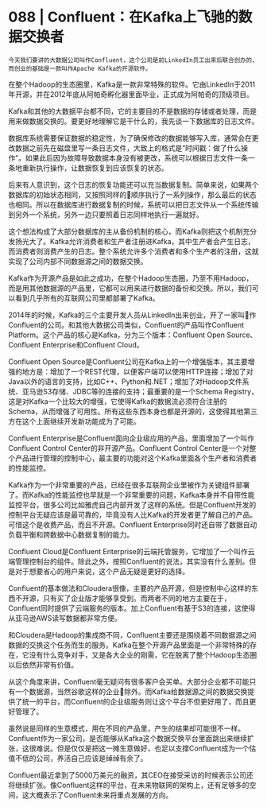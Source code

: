 # 088 | Confluent：在Kafka上飞驰的数据交换者

    今天我们要讲的大数据公司叫作Confluent，这个公司是前LinkedIn员工出来后联合创办的，而创业的基础是一款叫作Apache Kafka的开源软件。

在整个Hadoop的生态圈里，Kafka是一款非常特殊的软件。它由LinkedIn于2011年开源，并在2012年底从阿帕奇孵化器里面毕业，正式成为阿帕奇的顶级项目。

Kafka和其他的大数据平台都不同，它的主要目的不是数据的存储或者处理，而是用来做数据交换的。要更好地理解它是干什么的，我先谈一下数据库的日志文件。

数据库系统需要保证数据的稳定性，为了确保修改的数据能够写入库，通常会在更改数据之前先在磁盘里写一条日志文件，大致上的格式是“时间戳：做了什么操作”。如果此后因为故障导致数据本身没有被更改，系统可以根据日志文件一条一条地重新执行操作，让数据恢复到应该恢复的状态。

后来有人意识到，这个日志的恢复功能还可以充当数据复制。简单来说，如果两个数据库的初始状态相同，又按照同样的顺序执行了一系列操作，那么最后的状态也相同。所以在数据库进行数据复制的时候，系统可以把日志文件从一个系统传输到另外一个系统，另外一边只要照着日志同样地执行一遍就好。

这个想法构成了大部分数据库的主从备份机制的核心，而Kafka则把这个机制充分发扬光大了。Kafka允许消费者和生产者注册进Kafka，其中生产者会产生日志，而消费者则消费产生的日志。整个系统允许多个消费者和多个生产者的注册，这就实现了公司内部不同数据源之间的数据交换。

Kafka作为开源产品是如此之成功，在整个Hadoop生态圈，乃至不用Hadoop，而是用其他数据源的产品里，它都可以用来进行数据的备份和交换。所以，我们可以看到几乎所有的互联网公司里都部署了Kafka。

2014年的时候，Kafka的三个主要开发人员从LinkedIn出来创业，开了一家叫作Confluent的公司。和其他大数据公司类似，Confluent的产品叫作Confluent Platform。这个产品的核心是Kafka，分为三个版本：Confluent Open Source、Confluent Enterprise和Confluent Cloud。

Confluent Open Source是Confluent公司在Kafka上的一个增强版本，其主要增强的地方是：增加了一个REST代理，以便客户端可以使用HTTP连接；增加了对Java以外的语言的支持，比如C++、Python和.NET；增加了对Hadoop文件系统、亚马逊S3存储、JDBC等的连接的支持；最重要的是一个Schema Registry，这是对Kafka一个比较大的增强，它使得Kafka的数据流必须符合注册的Schema，从而增强了可用性。所有这些东西本身也都是开源的，这使得其他第三方在这个上面继续开发新功能成为了可能。

Confluent Enterprise是Confluent面向企业级应用的产品，里面增加了一个叫作Confluent Control Center的非开源产品。Confluent Control Center是一个对整个产品进行管理的控制中心，最主要的功能对这个Kafka里面各个生产者和消费者的性能监控。

Kafka作为一个非常重要的产品，已经在很多互联网企业里被作为关键组件部署了。而Kafka的性能监控也早就是一个非常重要的问题，Kafka本身并不自带性能监控平台，很多公司比如雅虎自己内部开发了这样的系统。但是Confluent开发的控制平台无疑应该是最可靠的，毕竟没有人比Kafka的开发者更了解自己的产品。可惜这个是收费产品，而且不开源。Confluent Enterprise同时还自带了数据自动负载平衡和跨数据中心数据复制的能力。

Confluent Cloud是Confluent Enterprise的云端托管服务，它增加了一个叫作云端管理控制台的组件。除此之外，按照Confluent的说法，其实没有什么差别。但是对于想要省心的用户来说，这个产品无疑是更好的选择。

Confluent的基本做法和Cloudera很像，主要的产品开源，但是控制中心这样的东西不开源，只有买了企业版才能够享受到。而两者不同的地方主要在于，Confluent同时提供了云端服务的版本。加上Confluent有基于S3的连接，这使得从亚马逊AWS读写数据都非常方便。

和Cloudera是Hadoop的集成商不同，Confluent主要还是围绕着不同数据源之间数据的交换这个任务而生的服务。Kafka在整个开源产品里面是一个非常特殊的存在，它没有什么竞争对手，又是各大企业的刚需，它在脱离了整个Hadoop生态圈以后依然非常有价值。

从这个角度来讲，Confluent毫无疑问有很多客户会买单。大部分企业都不可能只有一个数据源，当然谷歌这样的企业除外。而Kafka给数据源之间的数据交换提供了统一的平台，而Confluent的企业级服务则让这个平台不但更好用了，而且更好管理了。

虽然说是同样的生意模式，用在不同的产品里，产生的结果却可能很不一样。Confluent作为一家公司，是否能够从Kafka这个数据交换平台里面跳出来继续扩张，这很难说。但是仅仅是把这一摊生意做好，也足以支撑Confluent成为一个估值不低的公司，养活自己应该是绰绰有余了。

Confluent最近拿到了5000万美元的融资，其CEO在接受采访的时候表示公司还将继续扩张。像Confluent这样的平台，在未来物联网的架构上，还有足够多的空间，这大概表示了Confluent未来将重点发展的方向。
    